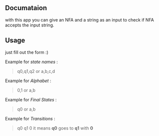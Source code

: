 ## Documataion

with this app you can give an NFA and a string as an input to check if NFA accepts the input string.

## Usage
 just fill out the form :)

Example for *state names* :
> q0,q1,q2 or a,b,c,d

Example for *Alphabet* :
> 0,1 or a,b

Example for *Final States* :
> q0 or a,b

Example for *Transitions* :
> q0 q1 0
> it means __q0__ goes to __q1__ with __0__
